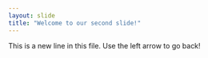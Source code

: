 ```yaml
---
layout: slide
title: "Welcome to our second slide!"
---
```

This is a new line in this file.
Use the left arrow to go back!